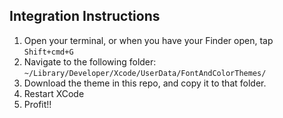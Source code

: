 ## Integration Instructions

1) Open your terminal, or when you have your Finder open, tap `Shift+cmd+G`  
2) Navigate to the following folder: `~/Library/Developer/Xcode/UserData/FontAndColorThemes/
`  
3) Download the theme in this repo, and copy it to that folder.  
4) Restart XCode  
5) Profit!!  
